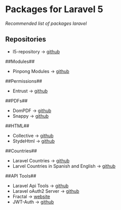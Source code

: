 **Packages for Laravel 5**
=====================
*Recommended list of packages laravel*

## Repositories ##

 - l5-repository  -> [github](https://github.com/prettus/l5-repository)

##Modules##

 - Pinpong Modules -> [github](https://github.com/pingpong-labs/modules)
 
##Permissions##
 - Entrust -> [github](https://github.com/Zizaco/entrust)

##PDFs##
 - DomPDF -> [github](https://github.com/barryvdh/laravel-dompdf)
 - Snappy -> [github](https://github.com/barryvdh/laravel-snappy)
 
##HTML##
 - Collective -> [github](https://github.com/LaravelCollective/html)
 - StydeHtml -> [github](https://github.com/StydeNet/html)
 
##Countries##
 - Laravel Countries -> [github](https://github.com/webpatser/laravel-countries)
 - Larvel Countries in Spanish and English -> [github](https://github.com/angelkurten/laravel-countries)

##API Tools##
 - Laravel Api Tools -> [github](https://github.com/joselfonseca/laravel-api-tools) 
 - Laravel oAuth2 Server -> [github](https://github.com/lucadegasperi/oauth2-server-laravel) 
 - Fractal -> [website](http://fractal.thephpleague.com/) 
 - JWT-Auth -> [github](https://github.com/tymondesigns/jwt-auth) 
 

